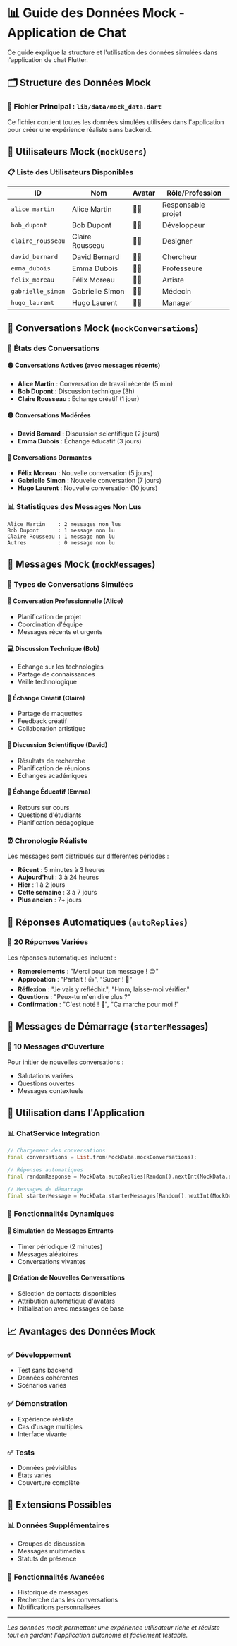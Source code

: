 # 📊 Guide des Données Mock - Application de Chat

Ce guide explique la structure et l'utilisation des données simulées dans l'application de chat Flutter.

## 🗂️ Structure des Données Mock

### 📁 Fichier Principal : `lib/data/mock_data.dart`

Ce fichier contient toutes les données simulées utilisées dans l'application pour créer une expérience réaliste sans backend.

## 👥 Utilisateurs Mock (`mockUsers`)

### 📋 Liste des Utilisateurs Disponibles

| ID | Nom | Avatar | Rôle/Profession |
|---|---|---|---|
| `alice_martin` | Alice Martin | 👩‍💼 | Responsable projet |
| `bob_dupont` | Bob Dupont | 👨‍💻 | Développeur |
| `claire_rousseau` | Claire Rousseau | 👩‍🎨 | Designer |
| `david_bernard` | David Bernard | 👨‍🔬 | Chercheur |
| `emma_dubois` | Emma Dubois | 👩‍🏫 | Professeure |
| `felix_moreau` | Félix Moreau | 👨‍🎨 | Artiste |
| `gabrielle_simon` | Gabrielle Simon | 👩‍⚕️ | Médecin |
| `hugo_laurent` | Hugo Laurent | 👨‍💼 | Manager |

## 💬 Conversations Mock (`mockConversations`)

### 🔄 États des Conversations

#### 🟢 Conversations Actives (avec messages récents)
- **Alice Martin** : Conversation de travail récente (5 min)
- **Bob Dupont** : Discussion technique (3h)
- **Claire Rousseau** : Échange créatif (1 jour)

#### 🟡 Conversations Modérées
- **David Bernard** : Discussion scientifique (2 jours)
- **Emma Dubois** : Échange éducatif (3 jours)

#### 🔵 Conversations Dormantes
- **Félix Moreau** : Nouvelle conversation (5 jours)
- **Gabrielle Simon** : Nouvelle conversation (7 jours)
- **Hugo Laurent** : Nouvelle conversation (10 jours)

### 📊 Statistiques des Messages Non Lus

```
Alice Martin    : 2 messages non lus
Bob Dupont      : 1 message non lu
Claire Rousseau : 1 message non lu
Autres          : 0 message non lu
```

## 📝 Messages Mock (`mockMessages`)

### 🎯 Types de Conversations Simulées

#### 💼 **Conversation Professionnelle** (Alice)
- Planification de projet
- Coordination d'équipe
- Messages récents et urgents

#### 💻 **Discussion Technique** (Bob)
- Échange sur les technologies
- Partage de connaissances
- Veille technologique

#### 🎨 **Échange Créatif** (Claire)
- Partage de maquettes
- Feedback créatif
- Collaboration artistique

#### 🔬 **Discussion Scientifique** (David)
- Résultats de recherche
- Planification de réunions
- Échanges académiques

#### 🏫 **Échange Éducatif** (Emma)
- Retours sur cours
- Questions d'étudiants
- Planification pédagogique

### ⏰ Chronologie Réaliste

Les messages sont distribués sur différentes périodes :
- **Récent** : 5 minutes à 3 heures
- **Aujourd'hui** : 3 à 24 heures
- **Hier** : 1 à 2 jours
- **Cette semaine** : 3 à 7 jours
- **Plus ancien** : 7+ jours

## 🤖 Réponses Automatiques (`autoReplies`)

### 📱 20 Réponses Variées

Les réponses automatiques incluent :
- **Remerciements** : "Merci pour ton message ! 😊"
- **Approbation** : "Parfait ! 👍", "Super ! 🚀"
- **Réflexion** : "Je vais y réfléchir.", "Hmm, laisse-moi vérifier."
- **Questions** : "Peux-tu m'en dire plus ?"
- **Confirmation** : "C'est noté ! 📝", "Ça marche pour moi !"

## 🚀 Messages de Démarrage (`starterMessages`)

### 💬 10 Messages d'Ouverture

Pour initier de nouvelles conversations :
- Salutations variées
- Questions ouvertes
- Messages contextuels

## 🔧 Utilisation dans l'Application

### 📊 ChatService Integration

```dart
// Chargement des conversations
final conversations = List.from(MockData.mockConversations);

// Réponses automatiques
final randomResponse = MockData.autoReplies[Random().nextInt(MockData.autoReplies.length)];

// Messages de démarrage
final starterMessage = MockData.starterMessages[Random().nextInt(MockData.starterMessages.length)];
```

### 🎲 Fonctionnalités Dynamiques

#### 🔄 Simulation de Messages Entrants
- Timer périodique (2 minutes)
- Messages aléatoires
- Conversations vivantes

#### 🎯 Création de Nouvelles Conversations
- Sélection de contacts disponibles
- Attribution automatique d'avatars
- Initialisation avec messages de base

## 📈 Avantages des Données Mock

### ✅ **Développement**
- Test sans backend
- Données cohérentes
- Scénarios variés

### ✅ **Démonstration**
- Expérience réaliste
- Cas d'usage multiples
- Interface vivante

### ✅ **Tests**
- Données prévisibles
- États variés
- Couverture complète

## 🔮 Extensions Possibles

### 📊 **Données Supplémentaires**
- Groupes de discussion
- Messages multimédias
- Statuts de présence

### 🎯 **Fonctionnalités Avancées**
- Historique de messages
- Recherche dans les conversations
- Notifications personnalisées

---

*Les données mock permettent une expérience utilisateur riche et réaliste tout en gardant l'application autonome et facilement testable.*
